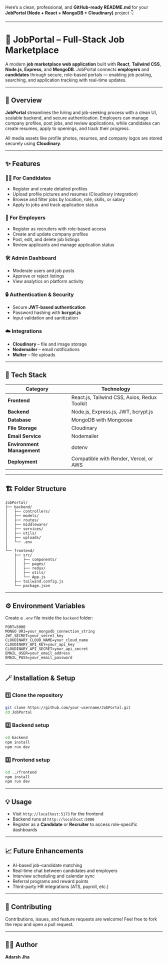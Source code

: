 Here’s a clean, professional, and **GitHub-ready README.md** for your **JobPortal (Node + React + MongoDB + Cloudinary)** project 👇

---

# 🚀 JobPortal – Full-Stack Job Marketplace

A modern **job marketplace web application** built with **React**, **Tailwind CSS**, **Node.js**, **Express**, and **MongoDB**.
JobPortal connects **employers** and **candidates** through secure, role-based portals — enabling job posting, searching, and application tracking with real-time updates.

---

## 🧠 Overview

**JobPortal** streamlines the hiring and job-seeking process with a clean UI, scalable backend, and secure authentication.
Employers can manage company profiles, post jobs, and review applications, while candidates can create resumes, apply to openings, and track their progress.

All media assets like profile photos, resumes, and company logos are stored securely using **Cloudinary**.

---

## ✨ Features

### 👩‍💼 For Candidates

* Register and create detailed profiles
* Upload profile pictures and resumes (Cloudinary integration)
* Browse and filter jobs by location, role, skills, or salary
* Apply to jobs and track application status

### 🏢 For Employers

* Register as recruiters with role-based access
* Create and update company profiles
* Post, edit, and delete job listings
* Review applicants and manage application status

### 🛠 Admin Dashboard

* Moderate users and job posts
* Approve or reject listings
* View analytics on platform activity

### 🔒 Authentication & Security

* Secure **JWT-based authentication**
* Password hashing with **bcrypt.js**
* Input validation and sanitization

### ☁️ Integrations

* **Cloudinary** – file and image storage
* **Nodemailer** – email notifications
* **Multer** – file uploads

---

## 🧩 Tech Stack

| Category                   | Technology                                   |
| -------------------------- | -------------------------------------------- |
| **Frontend**               | React.js, Tailwind CSS, Axios, Redux Toolkit |
| **Backend**                | Node.js, Express.js, JWT, bcrypt.js          |
| **Database**               | MongoDB with Mongoose                        |
| **File Storage**           | Cloudinary                                   |
| **Email Service**          | Nodemailer                                   |
| **Environment Management** | dotenv                                       |
| **Deployment**             | Compatible with Render, Vercel, or AWS       |

---

## 🏗 Folder Structure

```
JobPortal/
├── backend/
│   ├── controllers/
│   ├── models/
│   ├── routes/
│   ├── middleware/
│   ├── services/
│   ├── utils/
│   ├── uploads/
│   └── .env
│
└── frontend/
    ├── src/
    │   ├── components/
    │   ├── pages/
    │   ├── redux/
    │   ├── utils/
    │   └── App.js
    ├── tailwind.config.js
    └── package.json
```

---

## ⚙️ Environment Variables

Create a `.env` file inside the `backend` folder:

```
PORT=5000
MONGO_URI=your_mongodb_connection_string
JWT_SECRET=your_secret_key
CLOUDINARY_CLOUD_NAME=your_cloud_name
CLOUDINARY_API_KEY=your_api_key
CLOUDINARY_API_SECRET=your_api_secret
EMAIL_USER=your_email_address
EMAIL_PASS=your_email_password
```

---

## 🪄 Installation & Setup

### 1️⃣ Clone the repository

```bash
git clone https://github.com/your-username/JobPortal.git
cd JobPortal
```

### 2️⃣ Backend setup

```bash
cd backend
npm install
npm run dev
```

### 3️⃣ Frontend setup

```bash
cd ../frontend
npm install
npm run dev
```

---

## 💡 Usage

* Visit `http://localhost:5173` for the frontend
* Backend runs at `http://localhost:5000`
* Register as a **Candidate** or **Recruiter** to access role-specific dashboards

---

## 📈 Future Enhancements

* AI-based job–candidate matching
* Real-time chat between candidates and employers
* Interview scheduling and calendar sync
* Referral programs and reward points
* Third-party HR integrations (ATS, payroll, etc.)

---

## 🤝 Contributing

Contributions, issues, and feature requests are welcome!
Feel free to fork the repo and open a pull request.

---

## 🧑‍💻 Author
**Adarsh Jha**
